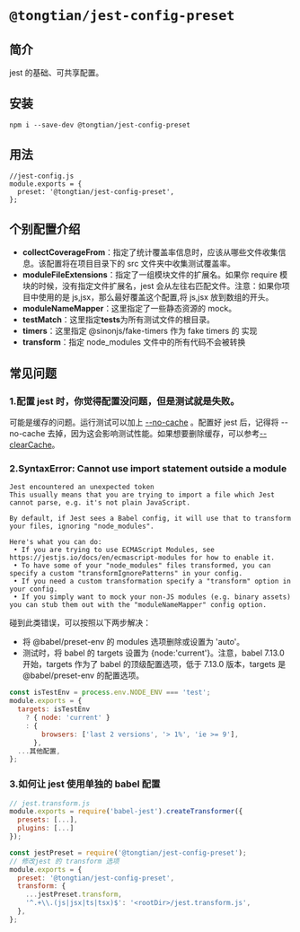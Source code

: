 # `@tongtian/jest-config-preset`

## 简介

jest 的基础、可共享配置。

## 安装

```
npm i --save-dev @tongtian/jest-config-preset
```

## 用法

```
//jest-config.js
module.exports = {
  preset: '@tongtian/jest-config-preset',
};
```

## 个别配置介绍

- **collectCoverageFrom**：指定了统计覆盖率信息时，应该从哪些文件收集信息。该配置将在项目目录下的 src 文件夹中收集测试覆盖率。
- **moduleFileExtensions**：指定了一组模块文件的扩展名。如果你 require 模块的时候，没有指定文件扩展名，jest 会从左往右匹配文件。注意：如果你项目中使用的是 js,jsx，那么最好覆盖这个配置,将 js,jsx 放到数组的开头。
- **moduleNameMapper**：这里指定了一些静态资源的 mock。
- **testMatch**：这里指定**tests**为所有测试文件的根目录。
- **timers**：这里指定 @sinonjs/fake-timers 作为 fake timers 的 实现
- **transform**：指定 node_modules 文件中的所有代码不会被转换

## 常见问题

### 1.配置 jest 时，你觉得配置没问题，但是测试就是失败。

可能是缓存的问题。运行测试可以加上 [--no-cache](https://jestjs.io/docs/cli#--cache) 。配置好 jest 后，记得将 --no-cache 去掉，因为这会影响测试性能。如果想要删除缓存，可以参考[--clearCache](https://jestjs.io/docs/cli#--clearcache)。

### 2.SyntaxError: Cannot use import statement outside a module

    Jest encountered an unexpected token
    This usually means that you are trying to import a file which Jest cannot parse, e.g. it's not plain JavaScript.

    By default, if Jest sees a Babel config, it will use that to transform your files, ignoring "node_modules".

    Here's what you can do:
     • If you are trying to use ECMAScript Modules, see https://jestjs.io/docs/en/ecmascript-modules for how to enable it.
     • To have some of your "node_modules" files transformed, you can specify a custom "transformIgnorePatterns" in your config.
     • If you need a custom transformation specify a "transform" option in your config.
     • If you simply want to mock your non-JS modules (e.g. binary assets) you can stub them out with the "moduleNameMapper" config option.

碰到此类错误，可以按照以下两步解决：

- 将 @babel/preset-env 的 modules 选项删除或设置为 'auto'。
- 测试时，将 babel 的 targets 设置为 {node:'current'}。注意，babel 7.13.0 开始，targets 作为了 babel 的顶级配置选项，低于 7.13.0 版本，targets 是 @babel/preset-env 的配置选项。

```js
const isTestEnv = process.env.NODE_ENV === 'test';
module.exports = {
  targets: isTestEnv
    ? { node: 'current' }
    : {
        browsers: ['last 2 versions', '> 1%', 'ie >= 9'],
      },
  ...其他配置,
};
```

### 3.如何让 jest 使用单独的 babel 配置

```js
// jest.transform.js
module.exports = require('babel-jest').createTransformer({
  presets: [...],
  plugins: [...]
});
```

```js
const jestPreset = require('@tongtian/jest-config-preset');
// 修改jest 的 transform 选项
module.exports = {
  preset: '@tongtian/jest-config-preset',
  transform: {
    ...jestPreset.transform,
    '^.+\\.(js|jsx|ts|tsx)$': '<rootDir>/jest.transform.js',
  },
};
```
